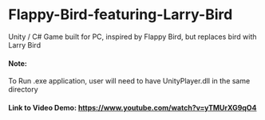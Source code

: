 # Flappy-Bird-featuring-Larry-Bird
Unity / C# Game built for PC, inspired by Flappy Bird, but replaces bird with Larry Bird
#### Note:
To Run .exe application, user will need to have UnityPlayer.dll in the same directory
#### Link to Video Demo: https://www.youtube.com/watch?v=yTMUrXG9qO4

